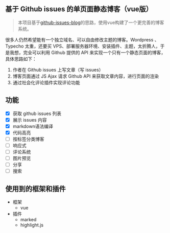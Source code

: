 ## 基于 Github issues 的单页面静态博客（vue版）

> 本项目基于[github-issues-blog](https://github.com/wuhaoworld/github-issues-blog)的思路，使用vue构建了一个更完善的博客系统。

很多人仍然希望能有一个独立域名、可以自由修改主题的博客。Wordpress 、Typecho 太重，还要买 VPS、部署服务器环境、安装插件、主题，太折腾人，于是我想，完全可以利用 Github 提供的 API 来实现一个只有一个静态页面的博客，具体思路如下：

1. 作者在 Github issues 上写文章（写 issues）
2. 博客页面通过 JS Ajax 请求 Github API 来获取文章内容，进行页面的渲染
3. 通过社会化评论插件实现评论功能

## 功能

- [x] 获取 github issues 列表
- [x] 展示 issues 内容
- [x] markdown语法编译
- [x] 代码高亮
- [ ] 按标签分类博客
- [ ] 响应式
- [ ] 评论系统
- [ ] 图片预览
- [ ] 分享
- [ ] 搜索

## 使用到的框架和插件

- 框架
  - vue
- 插件
  - marked
  - highlight.js